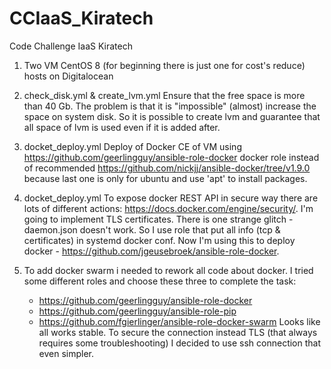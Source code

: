 # CCIaaS_Kiratech
Code Challenge IaaS Kiratech

1. Two VM CentOS 8 (for beginning there is just one for cost's reduce) hosts on Digitalocean

2. check_disk.yml & create_lvm.yml
Ensure that the free space is more than 40 Gb.
The problem is that it is "impossible" (almost) increase the space on system disk. So it is possible to create lvm and guarantee that all space of lvm is used even if it is added after.

3. docket_deploy.yml
Deploy of Docker CE of VM using https://github.com/geerlingguy/ansible-role-docker docker role instead of recommended https://github.com/nickjj/ansible-docker/tree/v1.9.0 because last one is only for ubuntu and use 'apt' to install packages.

4. docket_deploy.yml
To expose docker REST API in secure way there are lots of different actions: https://docs.docker.com/engine/security/. I'm going to implement TLS certificates.
There is one strange glitch - daemon.json doesn't work. So I use role that put all info (tcp & certificates) in systemd docker conf. Now I'm using this to deploy docker - https://github.com/jgeusebroek/ansible-role-docker.

5. To add docker swarm i needed to rework all code about docker. I tried some different roles and choose these three to complete the task:
    - https://github.com/geerlingguy/ansible-role-docker
    - https://github.com/geerlingguy/ansible-role-pip
    - https://github.com/fgierlinger/ansible-role-docker-swarm
Looks like all works stable.
To secure the connection instead TLS (that always requires some troubleshooting) I decided to use ssh connection that even simpler. 